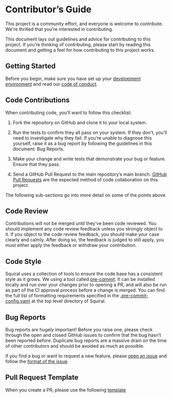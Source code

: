 # Contributor’s Guide

This project is a community effort, and everyone is welcome to contribute. We're thrilled that you're interested in contributing.

This document lays out guidelines and advice for contributing to this project. If you’re thinking of contributing, please start by reading this document and getting a feel for how contributing to this project works.

## Getting Started

Before you begin, make sure you have set up your [development environment](README.md) and read our [code of conduct](CODE_OF_CONDUCT.md).


## Code Contributions

When contributing code, you’ll want to follow this checklist:
1. Fork the repository on GitHub and clone it to your local system.

2. Run the tests to confirm they all pass on your system. If they don’t, you’ll need to investigate why they fail. If you’re unable to diagnose this yourself, raise it as a bug report by following the guidelines in this document: Bug Reports.

3. Make your change and write tests that demonstrate your bug or feature. Ensure that they pass.

4. Send a GitHub Pull Request to the main repository’s main branch. [GitHub Pull Requests](https://docs.github.com/en/pull-requests/collaborating-with-pull-requests/proposing-changes-to-your-work-with-pull-requests/creating-a-pull-request) are the expected method of code collaboration on this project.

The following sub-sections go into more detail on some of the points above.

## Code Review

Contributions will not be merged until they’ve been code reviewed. You should implement any code review feedback unless you strongly object to it. If you object to the code review feedback, you should make your case clearly and calmly. After doing so, the feedback is judged to still apply, you must either apply the feedback or withdraw your contribution.

## Code Style

Squiral uses a collection of tools to ensure the code base has a consistent style as it grows. We using a tool called [pre-commit](https://pre-commit.com/). It can be installed locally and run over your changes prior to opening a PR, and will also be run as part of the CI approval process before a change is merged.
You can find the full list of formatting requirements specified in the [.pre-commit-config.yaml](.pre-commit-config.yaml) at the top level directory of Squiral.

## Bug Reports

Bug reports are hugely important! Before you raise one, please check through the open and closed GitHub issues to confirm that the bug hasn’t been reported before. Duplicate bug reports are a massive drain on the time of other contributors and should be avoided as much as possible.

If you find a bug or want to request a new feature, please [open an issue](https://github.com/sadikkuzu/squiral/issues) and follow the [format of the issue](.github/workflows/ISSUE_TEMPLATE/BUG_REPORT.md).

## Pull Request Template

When you create a PR, please use the following [template](.github/workflows/ISSUE_TEMPLATE/PULL_REQUEST_TEMPLATE.md)
